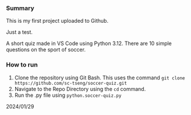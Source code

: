 ### Summary
This is my first project uploaded to Github. 

Just a test.

A short quiz made in VS Code using Python 3.12. There are 10 simple questions on the sport of soccer. 
### How to run
1. Clone the repository using Git Bash. This uses the command `git clone https://github.com/sc-tseng/soccer-quiz.git`
2. Navigate to the Repo Directory using the `cd` command.
3. Run the .py file using `python.soccer-quiz.py`
   
2024/01/29

